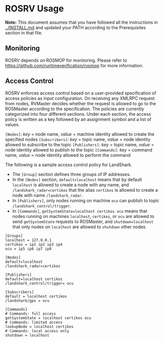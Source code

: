 # ROSRV Usage

**Note:** This document assumes that you have followed all
the instructions in [../INSTALL.md](../INSTALL.md) and updated
your PATH according to the Prerequisites section in that file.

## Monitoring

ROSRV depends on ROSMOP for monitoring. Please refer to 
https://github.com/runtimeverification/rosmop for more information.

## Access Control

ROSRV enforces access control based on a user-provided specification of access policies as input configuration. On receiving any XMLRPC request from nodes, RVMaster decides whether the request is allowed to go to the ROSMaster according to the specification.
The policies are currently categorized into four different sections. Under each section, the access policy is written as a key followed by an assignment symbol and a list of values.

`[Nodes]`: *key* = node name, *value* = machine identity allowed to create the specified nodes
`[Subscribers]`: *key* = topic name, *value* = node identity allowed to subscribe to the topic
`[Publishers]`: *key* = topic name, *value* = node identity allowed to publish to the topic
`[Commands]`: *key* = command name, *value* = node identity allowed to perform the command

The following is a sample access control policy for LandShark.
- The `[Group]` section defines three groups of IP addresses.
- In the `[Nodes]` section, `default=localhost` means that by default `localhost` is allowed to create a node with any name, and `/landshark_radar=certikos` that the alias `certikos` is allowed to create a node with name `/landshark_radar`.
- In `[Publishers]`, only nodes running on machine `ocu` can publish to topic `/landshark_control/trigger`.
- In `[Commands]`, `getSystemState=localhost certikos ocu` means that nodes running on machines `localhost`, `certikos`, or `ocu` are allowed to send `getSystemState` requests to ROSMaster, and `shutdown=localhost` that only nodes on `localhost` are allowed to `shutdown` other nodes.

```
[Groups]
localhost = 127.0.0.1
certikos = ip1 ip2 ip3 ip4
ocu = ip5 ip6 ip7 ip8
 
[Nodes]
default=localhost
/landshark_radar=certikos
 
[Publishers]
default=localhost certikos
/landshark_control/trigger= ocu
 
[Subscribers]
default = localhost certikos
/landshark/gps = ocu
 
[Commands]
# Commands: full access
getSystemState = localhost certikos ocu
# Commands: limited access
lookupNode = localhost certikos
# Commands: local access only
shutdown = localhost
```
